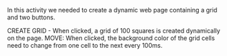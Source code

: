 In this activity we needed to create a dynamic web page containing a grid and two buttons.

CREATE GRID - When clicked, a grid of 100 squares is created dynamically on the page.
MOVE: When clicked, the background color of the grid cells need to change from one cell to the next every 100ms.